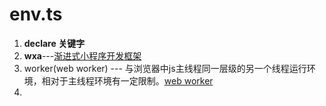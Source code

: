 # env.ts

1. **declare 关键字**
2. **wxa**---[渐进式小程序开发框架](https://github.com/WeBankFinTech/wxa)
3. worker(web worker) --- 与浏览器中js主线程同一层级的另一个线程运行环境，相对于主线程环境有一定限制。[web worker](https://blog.csdn.net/Donspeng/article/details/83684874)
4. 